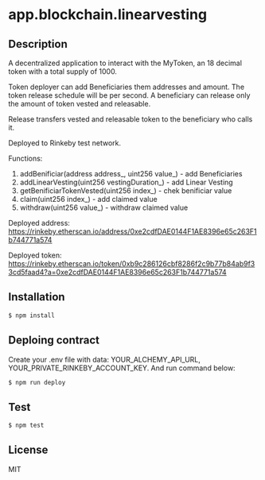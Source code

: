 # app.blockchain.linearvesting

## Description
A decentralized application to interact with the MyToken, an 18 decimal token with a total supply of 1000.

Token deployer can add Beneficiaries them addresses and amount. The token release schedule will be per second. 
A beneficiary can release only the amount of token vested and releasable.

Release transfers vested and releasable token to the beneficiary who calls it.

Deployed to Rinkeby test network.

Functions:
1. addBenificiar(address address_, uint256 value_) - add Beneficiaries
2. addLinearVesting(uint256 vestingDuration_) - add Linear Vesting
3. getBenificiarTokenVested(uint256 index_) - chek benificiar value
3. claim(uint256 index_) - add claimed value
4. withdraw(uint256 value_) - withdraw claimed value

Deployed address: https://rinkeby.etherscan.io/address/0xe2cdfDAE0144F1AE8396e65c263F1b744771a574

Deployed token: https://rinkeby.etherscan.io/token/0xb9c286126cbf8286f2c9b77b84ab9f33cd5faad4?a=0xe2cdfDAE0144F1AE8396e65c263F1b744771a574

## Installation

```bash
$ npm install
```

## Deploing contract

Create your .env file with data: YOUR_ALCHEMY_API_URL, YOUR_PRIVATE_RINKEBY_ACCOUNT_KEY. And run command below:

```bash
$ npm run deploy
```

## Test

```bash
$ npm test
```

## License

MIT
